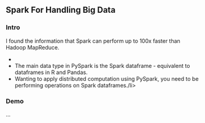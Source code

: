 <h2>Spark For Handling Big Data</h2>
<h3>Intro</h3>
<p>I found the information that Spark can perform up to 100x faster than Hadoop MapReduce. </p>
<ul>
  <li></li>
  <li>The main data type in PySpark is the Spark dataframe - equivalent to dataframes in R and Pandas.</li>
  <li>Wanting to apply distributed computation using PySpark, you need to be performing operations on Spark dataframes./li>
</ul>

<h3>Demo</h3>
<p>...</p>
